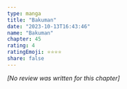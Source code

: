 ```yaml
---
type: manga
title: "Bakuman"
date: "2023-10-13T16:43:46"
name: "Bakuman"
chapter: 45
rating: 4
ratingEmoji: ⭐️⭐️⭐️⭐️
share: false
---
```


_[No review was written for this chapter]_
